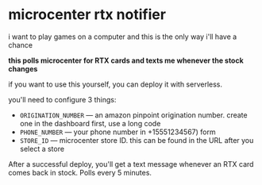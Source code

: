 # microcenter rtx notifier

i want to play games on a computer and this is the only way i'll have a chance

**this polls microcenter for RTX cards and texts me whenever the stock changes**

if you want to use this yourself, you can deploy it with serverless.

you'll need to configure 3 things:

- `ORIGINATION_NUMBER` — an amazon pinpoint origination number. create one in the dashboard first, use a long code
- `PHONE_NUMBER` — your phone number in +15551234567) form
- `STORE_ID` — microcenter store ID. this can be found in the URL after you select a store

After a successful deploy, you'll get a text message whenever an RTX card comes back in stock. Polls every 5 minutes.

